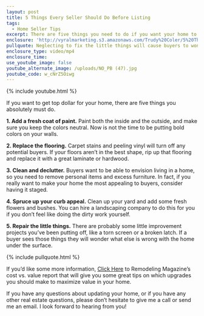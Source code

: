 ```yaml
---
layout: post
title: 5 Things Every Seller Should Do Before Listing
tags:
  - Home Seller Tips
excerpt: There are five things you need to do if you want your home to sell for top dollar. I’ll go over them today.
enclosure: 'http://vyralmarketing.s3.amazonaws.com/Trudy%20Coler/5%20Things%20Every%20Seller%20Should%20Do%20Before%20Listing.mp4'
pullquote: Neglecting to fix the little things will cause buyers to wonder what else is wrong with the home.
enclosure_type: video/mp4
enclosure_time:
use_youtube_image: false
youtube_alternate_image: /uploads/NO_PB (47).jpg
youtube_code: w_cNrZ5Oiwg
---
```



{% include youtube.html %}

If you want to get top dollar for your home, there are five things you absolutely must do.

**1. Add a fresh coat of paint.** Paint both the inside and the outside, and make sure you keep the colors neutral. Now is not the time to be putting bold colors on your walls.

**2. Replace the flooring.** Carpet stains and peeling vinyl will turn off any potential buyers. If your floors aren’t in the best shape, rip up that flooring and replace it with a great laminate or hardwood.

**3. Clean and declutter.** Buyers want to be able to envision living in a home, so you need to remove personal items and excess furniture. In fact, if you really want to make your home the most appealing to buyers, consider having it staged.

**4. Spruce up your curb appeal.** Clean up your yard and add some fresh flowers and bushes. You can hire a landscaping company to do this for you if you don’t feel like doing the dirty work yourself.

**5. Repair the little things.** There are probably some little improvement projects you’ve been putting off, like a torn screen or a broken latch. If a buyer sees those things they will wonder what else is wrong with the home under the surface.

{% include pullquote.html %}

If you’d like some more information,&nbsp;[Click Here](http://www.remodeling.hw.net/cost-vs-value/2017/)&nbsp;to Remodeling Magazine’s cost vs. value report that will give you some great tips on which upgrades you should make to maximize value in your home.

If you have any questions about updating your home, or if you have any other real estate questions, please don’t hesitate to give me a call or send me an email. I look forward to hearing from you!